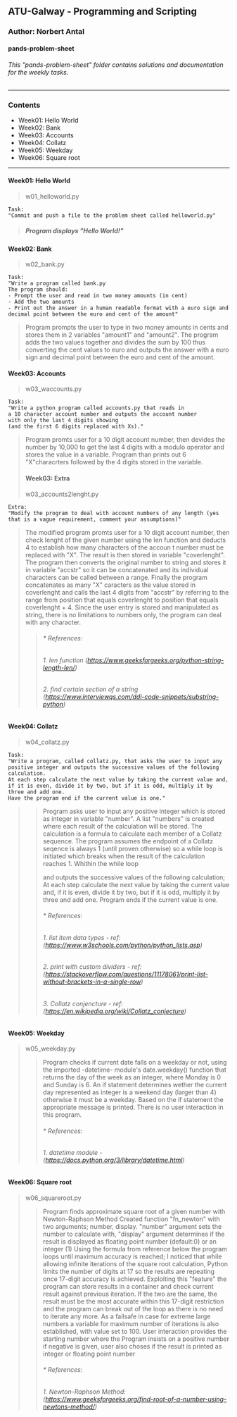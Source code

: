 ## ATU-Galway - Programming and Scripting
### Author: Norbert Antal
#### **pands-problem-sheet**
###### This "pands-problem-sheet" folder contains solutions and documentation for the weekly tasks.

---

### Contents
- Week01: Hello World
- Week02: Bank
- Week03: Accounts
- Week04: Collatz
- Week05: Weekday
- Week06: Square root

---

#### Week01: Hello World
> w01_helloworld.py  

    Task:
    "Commit and push a file to the problem sheet called helloworld.py"

> ##### Program displays "Hello World!"

#### Week02: Bank
> w02_bank.py
 
    Task:
    "Write a program called bank.py 
    The program should: 
    - Prompt the user and read in two money amounts (in cent)
    - Add the two amounts
    - Print out the answer in a human readable format with a euro sign and decimal point between the euro and cent of the amount"

> Program prompts the user to type in two money amounts in cents and stores them in 2 variables "amount1" and "amount2". The program adds the two values together and divides the sum by 100 thus converting the cent values to euro and outputs the answer with a euro sign and decimal point between the euro and cent of the amount.

#### Week03: Accounts
> w03_waccounts.py

    Task:
    "Write a python program called accounts.py that reads in
    a 10 character account number and outputs the account number
    with only the last 4 digits showing 
    (and the first 6 digits replaced with Xs)."

> Program promts user for a 10 digit account number, then devides the number by 10,000 to get the last 4 digits with a modulo operator and stores the value in a variable. Program than prints out 6 "X"characrters followed by the 4 digits stored in the variable.
> #### Week03: Extra
> w03_accounts2lenght.py
 
    Extra: 
    "Modify the program to deal with account numbers of any length (yes that is a vague requirement, comment your assumptions)"

> The modified program promts user for a 10 digit account number, then check lenght of the given number using the len function and deducts 4 to establish how many characters of the accoun t number must be replaced with "X". The result is then stored in variable "coverlenght". The program then converts the original number to string and stores it in variable "accstr" so it can be concatenated and its individual characters can be called between a range. Finally the program concatenates as many "X" caracters as the value stored in coverlenght and calls the last 4 digits from "accstr" by referring to the range from position that equals coverlenght to position that equals coverlenght + 4.
Since the user entry is stored and manipulated as string, there is no limitations to numbers only, the program can deal with any character.
>>    ###### * References: 
>>###### 1. len function (https://www.geeksforgeeks.org/python-string-length-len/)  
>>###### 2. find certain section of a string (https://www.interviewqs.com/ddi-code-snippets/substring-python)

#### Week04: Collatz
> w04_collatz.py

    Task:
    "Write a program, called collatz.py, that asks the user to input any positive integer and outputs the successive values of the following calculation.
    At each step calculate the next value by taking the current value and, if it is even, divide it by two, but if it is odd, multiply it by three and add one.
    Have the program end if the current value is one."

>> Program asks user to input any positive integer which is stored as integer in variable "number". A list "numbers" is created where each result of the calculation will be stored. The calculation is a formula to calculate each member of a Collatz sequence. The program assumes the endpoint of a Collatz seqence is always 1 (until proven otherwise) so a while loop is initiated which breaks when the result of the calculation reaches 1. Whithin the while loop 
>> 
>> and outputs the successive values of the following calculation; At each step calculate the next value by taking the current value and, if it is even, divide it by two, but if it is odd, multiply it by three and add one. Program ends if the current value is one.
>>    ###### * References: 
>>###### 1. list item data types - ref: (https://www.w3schools.com/python/python_lists.asp)  
>>###### 2. print with custom dividers - ref: (https://stackoverflow.com/questions/11178061/print-list-without-brackets-in-a-single-row)
>>###### 3. Collatz conjencture - ref: (https://en.wikipedia.org/wiki/Collatz_conjecture)

#### Week05: Weekday
> w05_weekday.py
>> Program checks if current date falls on a weekday or not, using the imported -datetime- module's date.weekday() function that returns the day of the week as an integer, where Monday is 0 and Sunday is 6. 
An if statement determines wether the current day represented as integer is a weekend day (larger than 4) otherwise it must be a weekday. Based on the if statement the appropriate message is printed.
There is no user interaction in this program.
>>    ###### * References: 
>>###### 1. datetime module - (https://docs.python.org/3/library/datetime.html)

#### Week06: Square root
> w06_squareroot.py
>> Program finds approximate square root of a given number with Newton-Raphson Method
Created function "fn_newton" with two arguments; number, display. 
 "number" argument sets the number to calculate with, 
 "display" argument determines if the result is displayed as floating point number (default:0) or an integer (1)
Using the formula from reference below the program loops until maximum accuracy is reached;
    I noticed that while allowing infinite iterations of the square root calculation, Python limits the number of digits at 17 so the results are repeating once 17-digit accuracy is achieved.
    Exploiting this "feature" the program can store results in a container and check current result against previous iteration. 
    If the two are the same, the result must be the most accurate within this 17-digit restriction and the program can break out of the loop as there is no need to iterate any more.
As a failsafe in case for extreme large numbers a variable for maximum number of iterations is also established, with value set to 100.
User interaction provides the starting number where the Program insists on a positive number if negative is given, user also choses if the result is printed as integer or floating point number
>>    ###### * References: 
>>###### 1. Newton-Raphson Method: (https://www.geeksforgeeks.org/find-root-of-a-number-using-newtons-method/)

